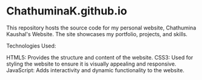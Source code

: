 # ChathuminaK.github.io

This repository hosts the source code for my personal website, Chathumina Kaushal's Website. The site showcases my portfolio, projects, and skills.

Technologies Used:

HTML5: Provides the structure and content of the website.
CSS3: Used for styling the website to ensure it is visually appealing and responsive.
JavaScript: Adds interactivity and dynamic functionality to the website.
